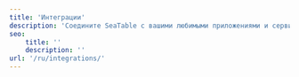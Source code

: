 ```yaml
---
title: 'Интеграции'
description: 'Соедините SeaTable с вашими любимыми приложениями и сервисами. Интеграции помогают вам автоматически обмениваться информацией между SeaTable и другими приложениями.'
seo:
    title: ''
    description: ''
url: '/ru/integrations/'
---
```

